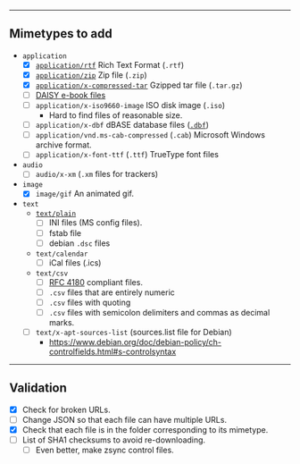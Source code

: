 ----------------
Mimetypes to add
----------------

- `application`
    - [x] [`application/rtf`](media-types/application/rtf/) Rich Text Format (`.rtf`)
    - [x] [`application/zip`](media-types/application/zip/) Zip file (`.zip`)
    - [x] [`application/x-compressed-tar`](media-types/application/x-compressed-tar/) Gzipped tar file (`.tar.gz`)
    - [ ] [DAISY e-book files](https://bugs.freedesktop.org/show_bug.cgi?id=91873)
    - [ ] `application/x-iso9660-image` ISO disk image (`.iso`)
        - Hard to find files of reasonable size.
    - [ ] `application/x-dbf` dBASE database files ([`.dbf`](https://en.wikipedia.org/wiki/.dbf))
    - [ ] `application/vnd.ms-cab-compressed` (`.cab`) Microsoft Windows archive format.
    - [ ] `application/x-font-ttf` (`.ttf`) TrueType font files
- `audio`
    - [ ] `audio/x-xm` (`.xm` files for trackers)
- `image`
    - [x] `image/gif` An animated gif.
- `text`
    - [`text/plain`](media-types/text/plain/)
        - [ ] INI files (MS config files).
        - [ ] fstab file
        - [ ] debian `.dsc` files
    - `text/calendar`
        - [ ] iCal files (.ics)
    - `text/csv`
        - [ ] [RFC 4180](https://tools.ietf.org/html/rfc4180) compliant files.
        - [ ] `.csv` files that are entirely numeric
        - [ ] `.csv` files with quoting
        - [ ] `.csv` files with semicolon delimiters and commas as decimal marks.
    - [ ] `text/x-apt-sources-list` (sources.list file for Debian)
        - https://www.debian.org/doc/debian-policy/ch-controlfields.html#s-controlsyntax

----------
Validation
----------

- [x] Check for broken URLs.
- [ ] Change JSON so that each file can have multiple URLs.
- [x] Check that each file is in the folder corresponding to its mimetype.
- [ ] List of SHA1 checksums to avoid re-downloading.
    - [ ] Even better, make zsync control files.
